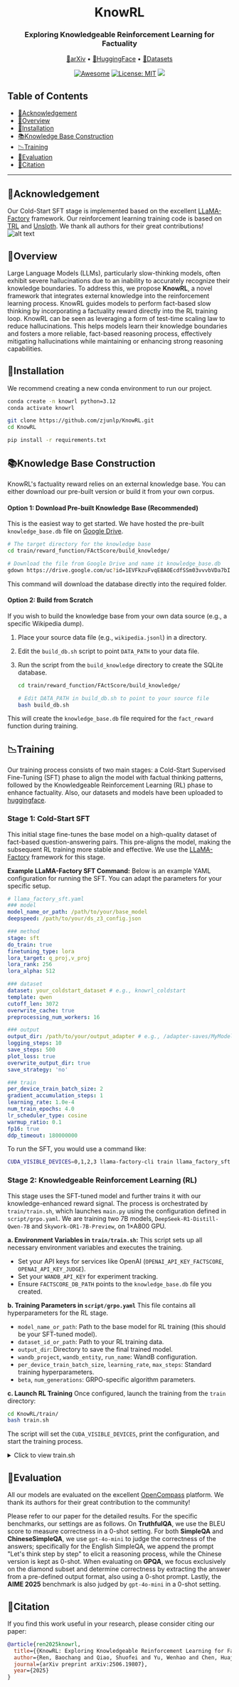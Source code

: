 <div align="center">
<h1 align="center"> KnowRL </h1>
<h3 align="center"> Exploring Knowledgeable Reinforcement Learning for Factuality </h3>

<p align="center">
  <a href="https://arxiv.org/abs/2506.19807">📄arXiv</a> •
  <a href="https://huggingface.co/collections/zjunlp/knowrl-68485613feca77696d252a1d">🤗HuggingFace</a> •
  <a href="https://huggingface.co/datasets/zjunlp/KnowRL-Train-Data">📖Datasets</a>
</p>

[![Awesome](https://awesome.re/badge.svg)](https://github.com/zjunlp/KnowRL)
[![License: MIT](https://img.shields.io/badge/License-MIT-green.svg)](https://opensource.org/licenses/MIT)
![](https://img.shields.io/github/last-commit/zjunlp/KnowRL?color=green)

</div>

## Table of Contents
- [🌻Acknowledgement](#acknowledgement)
- [🌟Overview](#overview)
- [🔧Installation](#installation)
- [📚Knowledge Base Construction](#knowledge-base-construction)
- [📉Training](#training)
- [🧐Evaluation](#evaluation)
- [🚩Citation](#citation)

---

## 🌻Acknowledgement
Our Cold-Start SFT stage is implemented based on the excellent [LLaMA-Factory](https://github.com/hiyouga/LLaMA-Factory) framework. Our reinforcement learning training code is based on [TRL](https://github.com/huggingface/trl) and [Unsloth](https://github.com/unslothai/unsloth). We thank all authors for their great contributions!
![alt text](./assets/method.jpg)

## 🌟Overview
Large Language Models (LLMs), particularly slow-thinking models, often exhibit severe hallucinations due to an inability to accurately recognize their knowledge boundaries. To address this, we propose **KnowRL**, a novel framework that integrates external knowledge into the reinforcement learning process. KnowRL guides models to perform fact-based slow thinking by incorporating a factuality reward directly into the RL training loop. KnowRL can be seen as leveraging a form of test-time scaling law to reduce hallucinations. This helps models learn their knowledge boundaries and fosters a more reliable, fact-based reasoning process, effectively mitigating hallucinations while maintaining or enhancing strong reasoning capabilities.

## 🔧Installation
We recommend creating a new conda environment to run our project.

```bash
conda create -n knowrl python=3.12
conda activate knowrl

git clone https://github.com/zjunlp/KnowRL.git
cd KnowRL

pip install -r requirements.txt
```

## 📚Knowledge Base Construction

KnowRL's factuality reward relies on an external knowledge base. You can either download our pre-built version or build it from your own corpus.

#### Option 1: Download Pre-built Knowledge Base (Recommended)

This is the easiest way to get started. We have hosted the pre-built `knowledge_base.db` file on [Google Drive](https://drive.google.com/uc?id=1EVFkzuFvqE8AOEcdfSSm03vvvbVDa7bI).

```bash
# The target directory for the knowledge base
cd train/reward_function/FActScore/build_knowledge/

# Download the file from Google Drive and name it knowledge_base.db
gdown https://drive.google.com/uc?id=1EVFkzuFvqE8AOEcdfSSm03vvvbVDa7bI
```
This command will download the database directly into the required folder.

#### Option 2: Build from Scratch

If you wish to build the knowledge base from your own data source (e.g., a specific Wikipedia dump).

1.  Place your source data file (e.g., `wikipedia.jsonl`) in a directory.
2.  Edit the `build_db.sh` script to point `DATA_PATH` to your data file.
3.  Run the script from the `build_knowledge` directory to create the SQLite database.

    ```bash
    cd train/reward_function/FActScore/build_knowledge/
    
    # Edit DATA_PATH in build_db.sh to point to your source file
    bash build_db.sh
    ```

This will create the `knowledge_base.db` file required for the `fact_reward` function during training.


## 📉Training
Our training process consists of two main stages: a Cold-Start Supervised Fine-Tuning (SFT) phase to align the model with factual thinking patterns, followed by the Knowledgeable Reinforcement Learning (RL) phase to enhance factuality. Also, our datasets and models have been uploaded to [huggingface](https://huggingface.co/collections/zjunlp/knowrl-68485613feca77696d252a1d).

### Stage 1: Cold-Start SFT
This initial stage fine-tunes the base model on a high-quality dataset of fact-based question-answering pairs. This pre-aligns the model, making the subsequent RL training more stable and effective. We use the [LLaMA-Factory](https://github.com/hiyouga/LLaMA-Factory) framework for this stage.

**Example LLaMA-Factory SFT Command:**
Below is an example YAML configuration for running the SFT. You can adapt the parameters for your specific setup.

```yaml
# llama_factory_sft.yaml
### model
model_name_or_path: /path/to/your/base_model 
deepspeed: /path/to/your/ds_z3_config.json

### method
stage: sft
do_train: true
finetuning_type: lora
lora_target: q_proj,v_proj
lora_rank: 256
lora_alpha: 512

### dataset
dataset: your_coldstart_dataset # e.g., knowrl_coldstart
template: qwen
cutoff_len: 3072
overwrite_cache: true
preprocessing_num_workers: 16

### output
output_dir: /path/to/your/output_adapter # e.g., /adapter-saves/MyModel-SFT
logging_steps: 10
save_steps: 500
plot_loss: true
overwrite_output_dir: true
save_strategy: 'no'

### train
per_device_train_batch_size: 2
gradient_accumulation_steps: 1
learning_rate: 1.0e-4
num_train_epochs: 4.0
lr_scheduler_type: cosine
warmup_ratio: 0.1
fp16: true
ddp_timeout: 180000000
```
To run the SFT, you would use a command like:
```bash
CUDA_VISIBLE_DEVICES=0,1,2,3 llama-factory-cli train llama_factory_sft.yaml
```

### Stage 2: Knowledgeable Reinforcement Learning (RL)
This stage uses the SFT-tuned model and further trains it with our knowledge-enhanced reward signal. The process is orchestrated by `train/train.sh`, which launches `main.py` using the configuration defined in `script/grpo.yaml`. We are training two 7B models, `DeepSeek-R1-Distill-Qwen-7B` and `Skywork-OR1-7B-Preview`, on 1×A800 GPU.

**a. Environment Variables in `train/train.sh`:**
This script sets up all necessary environment variables and executes the training.
   - Set your API keys for services like OpenAI (`OPENAI_API_KEY_FACTSCORE`, `OPENAI_API_KEY_JUDGE`).
   - Set your `WANDB_API_KEY` for experiment tracking.
   - Ensure `FACTSCORE_DB_PATH` points to the `knowledge_base.db` file you created.

**b. Training Parameters in `script/grpo.yaml`**
This file contains all hyperparameters for the RL stage.
   - `model_name_or_path`: Path to the base model for RL training (this should be your SFT-tuned model).
   - `dataset_id_or_path`: Path to your RL training data.
   - `output_dir`: Directory to save the final trained model.
   - `wandb_project`, `wandb_entity`, `run_name`: WandB configuration.
   - `per_device_train_batch_size`, `learning_rate`, `max_steps`: Standard training hyperparameters.
   - `beta`, `num_generations`: GRPO-specific algorithm parameters.

**c. Launch RL Training**
Once configured, launch the training from the `train` directory:

```bash
cd KnowRL/train/
bash train.sh
```
The script will set the `CUDA_VISIBLE_DEVICES`, print the configuration, and start the training process.

<details>
<summary>Click to view train.sh</summary>

```bash
#!/bin/bash
# ============================================================================
# API Configuration - Replace with your actual credentials
# ============================================================================
export OPENAI_API_KEY_FACTSCORE="your_openai_api_key_here"
export OPENAI_BASE_URL_FACTSCORE="[https://api.openai.com/v1](https://api.openai.com/v1)"

export OPENAI_API_KEY_JUDGE="your_openai_api_key_here"
export OPENAI_API_BASE_JUDGE="[https://api.openai.com/v1](https://api.openai.com/v1)"

export WANDB_API_KEY="your_wandb_api_key_here"
export WANDB_MODE="offline" ## Optional: set to "online" to sync
# ============================================================================
# Configuration
# ============================================================================
export FACTSCORE_DB_PATH="./FActScore/build_knowledge/knowledge_base.db"
export USE_API_MANAGER_FOR_LLM_EVAL=True
export USE_API_MANAGER_FOR_FACTSCORE=True

# Set GPU device
export CUDA_VISIBLE_DEVICES=0

# Configuration file
CONFIG_FILE="./script/grpo.yaml"

# ============================================================================
# Run Training
# ============================================================================
echo "Starting GRPO training..."
echo "Config: $CONFIG_FILE"
echo "GPU: $CUDA_VISIBLE_DEVICES"

python main.py --config "$CONFIG_FILE"

if [ $? -eq 0 ]; then
    echo "✅ Training completed successfully!"
else
    echo "❌ Training failed!"
    exit 1
fi
```
</details>


## 🧐Evaluation
All our models are evaluated on the excellent [OpenCompass](https://github.com/open-compass/opencompass) platform. We thank its authors for their great contribution to the community!

Please refer to our paper for the detailed results. For the specific benchmarks, our settings are as follows. On **TruthfulQA**, we use the BLEU score to measure correctness in a 0-shot setting. For both **SimpleQA** and **ChineseSimpleQA**, we use `gpt-4o-mini` to judge the correctness of the answers; specifically for the English SimpleQA, we append the prompt "Let's think step by step" to elicit a reasoning process, while the Chinese version is kept as 0-shot. When evaluating on **GPQA**, we focus exclusively on the diamond subset and determine correctness by extracting the answer from a pre-defined output format, also using a 0-shot prompt. Lastly, the **AIME 2025** benchmark is also judged by `gpt-4o-mini` in a 0-shot setting.


## 🚩Citation
If you find this work useful in your research, please consider citing our paper:
```bibtex
@article{ren2025knowrl,
  title={{KnowRL: Exploring Knowledgeable Reinforcement Learning for Factuality}}, 
  author={Ren, Baochang and Qiao, Shuofei and Yu, Wenhao and Chen, Huajun and Zhang, Ningyu},
  journal={arXiv preprint arXiv:2506.19807},
  year={2025}
}
```
